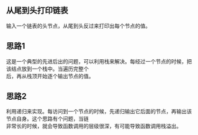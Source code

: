 ## 从尾到头打印链表
输入一个链表的头节点，从尾到头反过来打印出每个节点的值。
## 思路1
这是一个典型的先进后出的问题，可以利用栈来解决。每经过一个节点的时候，把该结点放到一个栈中。当遍历完整个</br>
后，再从栈顶开始逐个输出节点的值。
## 思路2
利用递归来实现。每访问到一个节点的时候，先递归输出它后面的节点，再输出该节点自身。这个思路有个问题，当链</br>
非常长的时候，就会导致函数调用的层级很深，有可能导致函数调用栈溢出。